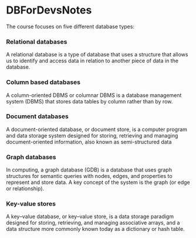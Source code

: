 # DBForDevsNotes


The course focuses on five different database types:


### Relational databases

A relational database is a type of database that uses a structure 
that allows us to identify and access data in relation to another piece of data in the database.


### Column based databases

A column-oriented DBMS or columnar DBMS is a database management system (DBMS) that stores data tables by column rather than by row.


### Document databases

A document-oriented database, or document store, is a computer program and data storage system designed for storing, 
retrieving and managing document-oriented information, also known as semi-structured data


### Graph databases

In computing, a graph database (GDB) is a database that uses graph structures for semantic queries with nodes, edges, and properties to represent and store data.
 A key concept of the system is the graph (or edge or relationship).


### Key-value stores

A key–value database, or key–value store, is a data storage paradigm designed for storing, retrieving, and managing associative arrays, and a data structure more commonly known today as a dictionary or hash table.